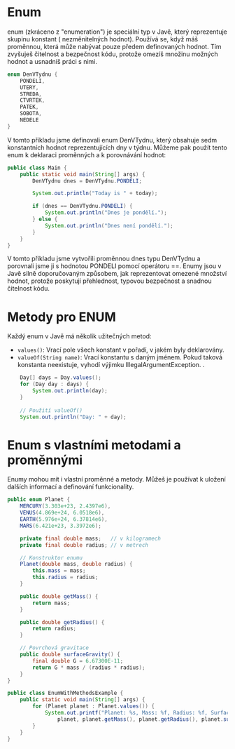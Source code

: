 # Enum

enum (zkráceno z "enumeration") je speciální typ v Javě, který reprezentuje skupinu konstant (
nezměnitelných hodnot). Používá se, když máš proměnnou, která může nabývat pouze předem definovaných
hodnot. Tím zvyšuješ čitelnost a bezpečnost kódu, protože omezíš množinu možných hodnot a usnadníš
práci s nimi.

``` java
enum DenVTydnu {
    PONDELI,
    UTERY,
    STREDA,
    CTVRTEK,
    PATEK,
    SOBOTA,
    NEDELE
}
```

V tomto příkladu jsme definovali enum DenVTydnu, který obsahuje sedm konstantních hodnot
reprezentujících dny v týdnu. Můžeme pak použít tento enum k deklaraci proměnných a k porovnávání
hodnot:

``` java
public class Main {
    public static void main(String[] args) {
        DenVTydnu dnes = DenVTydnu.PONDELI;

        System.out.println("Today is " + today);

        if (dnes == DenVTydnu.PONDELI) {
            System.out.println("Dnes je pondělí.");
        } else {
            System.out.println("Dnes není pondělí.");
        }
    }
}
``` 

V tomto příkladu jsme vytvořili proměnnou dnes typu DenVTydnu a porovnali jsme ji s hodnotou PONDELI
pomocí operátoru ==. Enumy jsou v Javě silně doporučovaným způsobem, jak reprezentovat omezené
množství hodnot, protože poskytují přehlednost, typovou bezpečnost a snadnou čitelnost kódu.

# Metody pro ENUM

Každý enum v Javě má několik užitečných metod:

- `values()`: Vrací pole všech konstant v pořadí, v jakém byly deklarovány.
- `valueOf(String name)`: Vrací konstantu s daným jménem. Pokud taková konstanta neexistuje, vyhodí
  výjimku IllegalArgumentException.
  .

``` java
    Day[] days = Day.values();
    for (Day day : days) {
        System.out.println(day);
    }
    
    // Použití valueOf()
    System.out.println("Day: " + day);
```

# Enum s vlastními metodami a proměnnými

Enumy mohou mít i vlastní proměnné a metody. Můžeš je používat k uložení dalších informací a
definování funkcionality.

``` java
public enum Planet {
    MERCURY(3.303e+23, 2.4397e6),
    VENUS(4.869e+24, 6.0518e6),
    EARTH(5.976e+24, 6.37814e6),
    MARS(6.421e+23, 3.3972e6);

    private final double mass;   // v kilogramech
    private final double radius; // v metrech

    // Konstruktor enumu
    Planet(double mass, double radius) {
        this.mass = mass;
        this.radius = radius;
    }

    public double getMass() {
        return mass;
    }

    public double getRadius() {
        return radius;
    }

    // Povrchová gravitace
    public double surfaceGravity() {
        final double G = 6.67300E-11;
        return G * mass / (radius * radius);
    }
}

public class EnumWithMethodsExample {
    public static void main(String[] args) {
        for (Planet planet : Planet.values()) {
            System.out.printf("Planet: %s, Mass: %f, Radius: %f, Surface Gravity: %f%n",
                planet, planet.getMass(), planet.getRadius(), planet.surfaceGravity());
        }
    }
}
```
